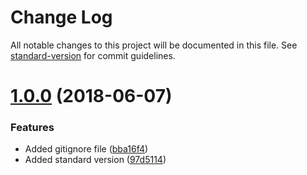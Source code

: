 # Change Log

All notable changes to this project will be documented in this file. See [standard-version](https://github.com/conventional-changelog/standard-version) for commit guidelines.

<a name="1.0.0"></a>
# [1.0.0](https://github.com/wolmi/helm-docker/compare/v2.9.1...v1.0.0) (2018-06-07)


### Features

* Added gitignore file ([bba16f4](https://github.com/wolmi/helm-docker/commit/bba16f4))
* Added standard version ([97d5114](https://github.com/wolmi/helm-docker/commit/97d5114))
